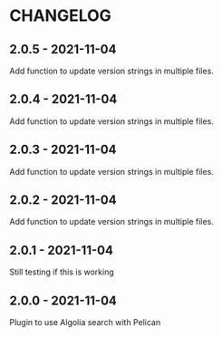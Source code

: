 CHANGELOG
=========

2.0.5 - 2021-11-04
------------------

Add function to update version strings in multiple files.

2.0.4 - 2021-11-04
------------------

Add function to update version strings in multiple files.

2.0.3 - 2021-11-04
------------------

Add function to update version strings in multiple files.

2.0.2 - 2021-11-04
------------------

Add function to update version strings in multiple files.

2.0.1 - 2021-11-04
------------------

Still testing if this is working

2.0.0 - 2021-11-04
------------------

Plugin to use Algolia search with Pelican

